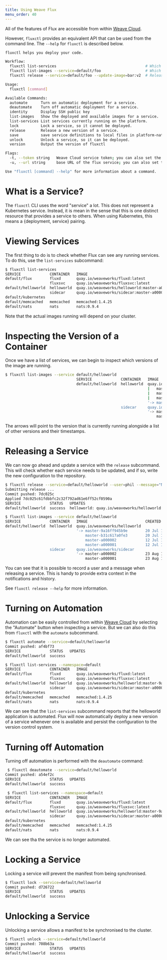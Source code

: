 ```yaml
---
title: Using Weave Flux
menu_order: 40
---
```


All of the features of Flux are accessible from within
[Weave Cloud](https://cloud.weave.works).

However, `fluxctl` provides an equivalent API that can be used from the
command line. The `--help` for `fluxctl` is described below.

```sh
fluxctl helps you deploy your code.

Workflow:
  fluxctl list-services                                        # Which services are running?
  fluxctl list-images --service=default/foo                    # Which images are running/available?
  fluxctl release --service=default/foo --update-image=bar:v2  # Release new version.

Usage:
  fluxctl [command]

Available Commands:
  automate      Turn on automatic deployment for a service.
  deautomate    Turn off automatic deployment for a service.
  identity      Display SSH public key
  list-images   Show the deployed and available images for a service.
  list-services List services currently running on the platform.
  lock          Lock a service, so it cannot be deployed.
  release       Release a new version of a service.
  save          save service definitions to local files in platform-native format
  unlock        Unlock a service, so it can be deployed.
  version       Output the version of fluxctl

Flags:
  -t, --token string   Weave Cloud service token; you can also set the environment variable FLUX_SERVICE_TOKEN
  -u, --url string     base URL of the flux service; you can also set the environment variable FLUX_URL (default "https://cloud.weave.works/api/flux")

Use "fluxctl [command] --help" for more information about a command.

```

# What is a Service?

The `fluxctl` CLI uses the word "service" a lot. This does not represent
a Kubernetes service. Instead, it is mean in the sense that this is one
distinct resource that provides a service to others. When using
Kubernetes, this means a {deployment, service} pairing.

# Viewing Services

The first thing to do is to check whether Flux can see any running 
services. To do this, use the `list-services` subcommand:

```sh
$ fluxctl list-services                   
SERVICE             CONTAINER   IMAGE                                         RELEASE  POLICY
default/flux        fluxd       quay.io/weaveworks/fluxd:latest               ready    
                    fluxsvc     quay.io/weaveworks/fluxsvc:latest                      
default/helloworld  helloworld  quay.io/weaveworks/helloworld:master-a000001  ready    
                    sidecar     quay.io/weaveworks/sidecar:master-a000002              
default/kubernetes                                                                     
default/memcached   memcached   memcached:1.4.25                              ready    
default/nats        nats        nats:0.9.4                                    ready    
```

Note that the actual images running will depend on your cluster.

# Inspecting the Version of a Container

Once we have a list of services, we can begin to inspect which versions
of the image are running.

```sh
$ fluxctl list-images --service default/helloworld
                                SERVICE             CONTAINER   IMAGE                          CREATED
                                default/helloworld  helloworld  quay.io/weaveworks/helloworld  
                                                                |   master-9a16ff945b9e        20 Jul 16 13:19 UTC
                                                                |   master-b31c617a0fe3        20 Jul 16 13:19 UTC
                                                                |   master-a000002             12 Jul 16 17:17 UTC
                                                                '-> master-a000001             12 Jul 16 17:16 UTC
                                                    sidecar     quay.io/weaveworks/sidecar     
                                                                '-> master-a000002             23 Aug 16 10:05 UTC
                                                                    master-a000001             23 Aug 16 09:53 UTC

```

The arrows will point to the version that is currently running 
alongside a list of other versions and their timestamps.

# Releasing a Service

We can now go ahead and update a service with the `release` subcommand. 
This will check whether each service needs to be updated, and if so, 
write the new configuration to the repository.

```sh
$ fluxctl release --service=default/helloworld --user=phil --message="New version" --update-all-images
Submitting release ...
Commit pushed: 7dc025c
Applied 7dc025c61fdbbfc2c32f792ad61e6ff52cf0590a
SERVICE             STATUS   UPDATES
default/helloworld  success  helloworld: quay.io/weaveworks/helloworld:master-a000001 -> master-9a16ff945b9e

$ fluxctl list-images --service default/helloworld    
SERVICE             CONTAINER   IMAGE                          CREATED
default/helloworld  helloworld  quay.io/weaveworks/helloworld  
                                '-> master-9a16ff945b9e        20 Jul 16 13:19 UTC
                                    master-b31c617a0fe3        20 Jul 16 13:19 UTC
                                    master-a000002             12 Jul 16 17:17 UTC
                                    master-a000001             12 Jul 16 17:16 UTC
                    sidecar     quay.io/weaveworks/sidecar     
                                '-> master-a000002             23 Aug 16 10:05 UTC
                                    master-a000001             23 Aug 16 09:53 UTC

```

You can see that it is possible to record a user and a message when
releasing a service. This is handy to provide extra context in the
notifications and history.

See `fluxctl release --help` for more information.
 
# Turning on Automation

Automation can be easily controlled from within
[Weave Cloud](https://cloud.weave.works) by selecting the "Automate"
button when inspecting a service. But we can also do this from `fluxctl`
with the `automate` subcommand.

```sh
$ fluxctl automate --service=default/helloworld
Commit pushed: af4bf73
SERVICE             STATUS   UPDATES
default/helloworld  success  

$ fluxctl list-services --namespace=default         
SERVICE             CONTAINER   IMAGE                                              RELEASE  POLICY
default/flux        fluxd       quay.io/weaveworks/fluxd:latest                    ready    
                    fluxsvc     quay.io/weaveworks/fluxsvc:latest                           
default/helloworld  helloworld  quay.io/weaveworks/helloworld:master-9a16ff945b9e  ready    automated
                    sidecar     quay.io/weaveworks/sidecar:master-a000002                   
default/kubernetes                                                                          
default/memcached   memcached   memcached:1.4.25                                   ready    
default/nats        nats        nats:0.9.4                                         ready    
```

We can see that the `list-services` subcommand reports that the 
helloworld application is automated. Flux will now automatically 
deploy a new version of a service whenever one is available and 
persist the configuration to the version control system.

# Turning off Automation

Turning off automation is performed with the `deautomate` command:

```sh
 $ fluxctl deautomate --service=default/helloworld
Commit pushed: a54ef2c
SERVICE             STATUS   UPDATES
default/helloworld  success  

 $ fluxctl list-services --namespace=default      
SERVICE             CONTAINER   IMAGE                                              RELEASE  POLICY
default/flux        fluxd       quay.io/weaveworks/fluxd:latest                    ready    
                    fluxsvc     quay.io/weaveworks/fluxsvc:latest                           
default/helloworld  helloworld  quay.io/weaveworks/helloworld:master-9a16ff945b9e  ready    
                    sidecar     quay.io/weaveworks/sidecar:master-a000002                   
default/kubernetes                                                                          
default/memcached   memcached   memcached:1.4.25                                   ready    
default/nats        nats        nats:0.9.4                                         ready  
```

We can see tha the service is no longer automated.

# Locking a Service

Locking a service will prevent the manifest from being synchronised.

```sh
$ fluxctl lock --service=default/helloworld
Commit pushed: d726722
SERVICE             STATUS   UPDATES
default/helloworld  success  
```

# Unlocking a Service

Unlocking a service allows a manifest to be synchronised to the cluster.

```sh
$ fluxctl unlock --service=default/helloworld
Commit pushed: 708b63a
SERVICE             STATUS   UPDATES
default/helloworld  success  
```